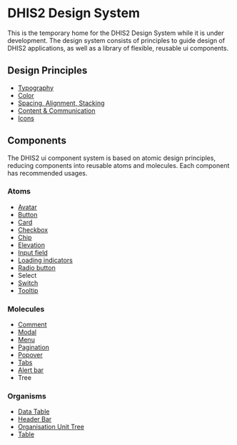 # DHIS2 Design System
This is the temporary home for the DHIS2 Design System while it is under development. The design system consists of principles to guide design of DHIS2 applications, as well as a library of flexible, reusable ui components.

## Design Principles
* [Typography](principles/typography.md)
* [Color](principles/color.md)
* [Spacing, Alignment, Stacking](principles/spacing-alignment.md)
* [Content & Communication](principles/content-communication.md)
* [Icons](principles/icons.md)

## Components
The DHIS2 ui component system is based on atomic design principles, reducing components into reusable atoms and molecules. Each component has recommended usages.
### Atoms
* [Avatar](atoms/avatar.md)
* [Button](atoms/button.md)
* [Card](atoms/card.md)
* [Checkbox](atoms/checkbox.md)
* [Chip](atoms/chip.md)
* [Elevation](atoms/elevation.md)
* [Input field](atoms/inputfield.md)
* [Loading indicators](atoms/loading.md)
* [Radio button](atoms/radio.md)
* Select
* [Switch](atoms/switch.md)
* [Tooltip](atoms/tooltip.md)

### Molecules
* [Comment](molecules/comment.md)
* [Modal](molecules/modal.md)
* [Menu](atoms/menu.md)
* [Pagination](molecules/pagination.md)
* [Popover](molecules/popover.md)
* [Tabs](molecules/tab.md)
* [Alert bar](molecules/alertbar.md)
* Tree

### Organisms
* [Data Table](organisms/data-table.md)
* [Header Bar](organisms/header-bar.md)
* [Organisation Unit Tree](organisms/organisation-unit-tree/org-unit-tree.md)
* [Table](organisms/table.md)